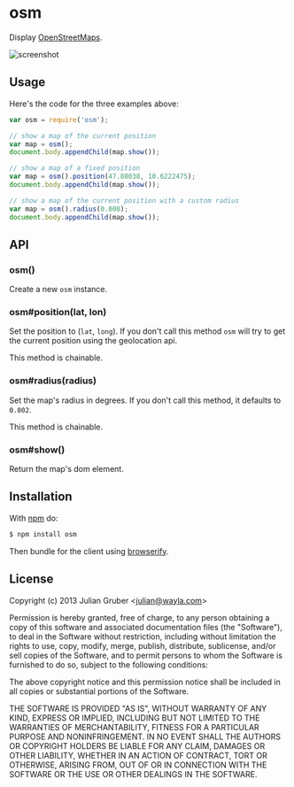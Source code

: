 
# osm

Display [OpenStreetMaps](http://www.openstreetmap.org/).

![screenshot](http://i.cloudup.com/SeqJIzBpAb.png)

## Usage

Here's the code for the three examples above:

```js
var osm = require('osm');

// show a map of the current position
var map = osm();
document.body.appendChild(map.show());

// show a map of a fixed position
var map = osm().position(47.88038, 10.6222475);
document.body.appendChild(map.show());

// show a map of the current position with a custom radius
var map = osm().radius(0.008);
document.body.appendChild(map.show());
```

## API

### osm()

Create a new `osm` instance.

### osm#position(lat, lon)

Set the position to (`lat`, `long`). If you don't call this method `osm` will try to get the current position using the geolocation api.

This method is chainable.

### osm#radius(radius)

Set the map's radius in degrees. If you don't call this method, it defaults to `0.002`.

This method is chainable.

### osm#show()

Return the map's dom element.

## Installation

With [npm](http://npmjs.org) do:

```bash
$ npm install osm
```

Then bundle for the client using [browserify](http://browserify.org/).

## License

Copyright (c) 2013 Julian Gruber &lt;julian@wayla.com&gt;

Permission is hereby granted, free of charge, to any person obtaining a copy
of this software and associated documentation files (the "Software"), to deal
in the Software without restriction, including without limitation the rights
to use, copy, modify, merge, publish, distribute, sublicense, and/or sell
copies of the Software, and to permit persons to whom the Software is
furnished to do so, subject to the following conditions:

The above copyright notice and this permission notice shall be included in
all copies or substantial portions of the Software.

THE SOFTWARE IS PROVIDED "AS IS", WITHOUT WARRANTY OF ANY KIND, EXPRESS OR
IMPLIED, INCLUDING BUT NOT LIMITED TO THE WARRANTIES OF MERCHANTABILITY,
FITNESS FOR A PARTICULAR PURPOSE AND NONINFRINGEMENT. IN NO EVENT SHALL THE
AUTHORS OR COPYRIGHT HOLDERS BE LIABLE FOR ANY CLAIM, DAMAGES OR OTHER
LIABILITY, WHETHER IN AN ACTION OF CONTRACT, TORT OR OTHERWISE, ARISING FROM,
OUT OF OR IN CONNECTION WITH THE SOFTWARE OR THE USE OR OTHER DEALINGS IN
THE SOFTWARE.
